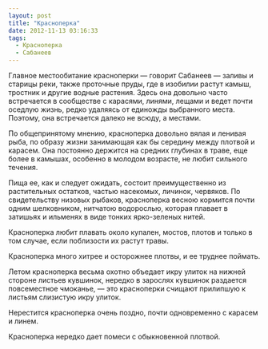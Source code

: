 ```yaml
---
layout: post
title: "Красноперка"
date: 2012-11-13 03:16:33
tags:
  - Красноперка
  - Сабанеев
---
```

Главное местообитание красноперки — говорит Сабанеев — заливы и старицы
реки, также проточные пруды, где в изобилии растут камыш, тростник и
другие водные растения. Здесь она довольно часто встречается в
сообществе с карасями, линями, лещами и ведет почти оседлую жизнь, редко
удаляясь от единожды выбранного места. Поэтому, она встречается далеко
не всюду, а местами.

По общепринятому мнению, красноперка довольно вялая и ленивая рыба, по
образу жизни занимающая как бы середину между плотвой и карасем. Она
постоянно держится на средних глубинах в траве, еще более в камышах,
особенно в молодом возрасте, не любит сильного течения.

Пища ее, как и следует ожидать, состоит преимущественно из растительных
остатков, частью насекомых, личинок, червяков. По свидетельству низовых
рыбаков, красноперка весною кормится почти одним шелковником, нитчатою
водорослью, которая плавает в затишьях и ильменях в виде тонких
ярко-зеленых нитей.

Красноперка любит плавать около купален, мостов, плотов и только в том
случае, если поблизости их растут травы.

Красноперка много хитрее и осторожнее плотвы, и ее труднее поймать.

Летом красноперка весьма охотно объедает икру улиток на нижней стороне
листьев кувшинок, нередко в зарослях кувшинок раздается повсеместное
чмоканье, — это красноперки счищают прилипшую к листьям слизистую икру
улиток.

Нерестится красноперка очень поздно, почти одновременно с карасем и
линем.

Красноперка нередко дает помеси с обыкновенной плотвой.

